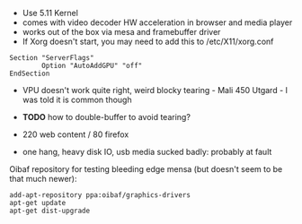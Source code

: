 
* Use 5.11 Kernel 
* comes with video decoder HW acceleration in browser and media player
* works out of the box via mesa and framebuffer driver
* If Xorg doesn't start, you may need to add this to /etc/X11/xorg.conf
```
Section "ServerFlags"
        Option "AutoAddGPU" "off"
EndSection
```
* VPU doesn't work quite right, weird blocky tearing - Mali 450 Utgard - I was told it is common though

* **TODO** how to double-buffer to avoid tearing?

* 220 web content / 80 firefox

* one hang, heavy disk IO, usb media sucked badly: probably at fault

Oibaf repository for testing bleeding edge mensa (but doesn't seem to be that much newer):
```
add-apt-repository ppa:oibaf/graphics-drivers
apt-get update
apt-get dist-upgrade
```
